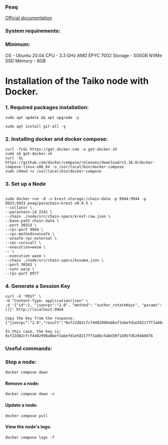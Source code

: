 ### Peaq

[Official documentation](https://docs.peaq.network/docs/node-operators/become-collator/) </br>

### System requirements: </br>

### Minimum: </br>
OS - Ubuntu 20.04
CPU - 3.3 GHz AMD EPYC 7002
Storage - 500GB NVMe SSD
Memory - 8GB

# Installation of the Taiko node with Docker.
### 1. Required packages installation:
```
sudo apt update && apt upgrade -y
```
```
sudo apt install git-all -y
```
### 2. Installing docker and docker compose:
```
curl -fsSL https://get.docker.com -o get-docker.sh
sudo sh get-docker.sh
curl -SL https://github.com/docker/compose/releases/download/v2.16.0/docker-compose-linux-x86_64 -o /usr/local/bin/docker-compose
sudo chmod +x /usr/local/bin/docker-compose
```
### 3. Set up a Node
```

sudo docker run -d -v krest-storage:/chain-data -p 9944:9944 -p 9933:9933 peaq/parachain:krest-v0.0.5 \
--collator \
--parachain-id 2241 \
--chain ./node/src/chain-specs/krest-raw.json \
--base-path chain-data \
--port 30333 \
--rpc-port 9944 \
--rpc-methods=unsafe \
--unsafe-rpc-external \
--rpc-cors=all \
--execution=wasm \
-- \
--execution wasm \
--chain ./node/src/chain-specs/kusama.json \
--port 30343 \
--sync warp \
--rpc-port 9977
```
### 4. Generate a Session Key
```
curl -X 'POST' \
-H "Content-Type: application/json" \
-d '{"id":1, "jsonrpc":"2.0", "method": "author_rotateKeys", "params":[]}' http://localhost:9944

Copy the key from the response:
{"jsonrpc":"2.0","result":"0xf22d82cfcf4402990a0bef3abefd1e58217ff3a86c548d30f1495fd529460d76","id":1}

In this case, the key is:
0xf22d82cfcf4402990a0bef3abefd1e58217ff3a86c548d30f1495fd529460d76
```

### Useful commands:

### Stop a node:
```
docker compose down
```
#### Remove a node:
```
docker compose down -v
```
#### Update a node:
```
docker compose pull
```
#### View the node's logs:
```
docker compose logs -f
```
